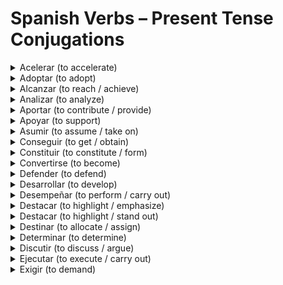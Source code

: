 <h1>Spanish Verbs – Present Tense Conjugations</h1>

<details>
  <summary>Acelerar (to accelerate)</summary>
  <table>
    <tr><th>Pronombre</th><th>Conjugación</th></tr>
    <tr><td>yo</td><td>acelero</td></tr>
    <tr><td>tú</td><td>aceleras</td></tr>
    <tr><td>él/ella/usted</td><td>acelera</td></tr>
    <tr><td>nosotros/as</td><td>aceleramos</td></tr>
    <tr><td>ellos/ellas/ustedes</td><td>aceleran</td></tr>
  </table>
</details>

<details>
  <summary>Adoptar (to adopt)</summary>
  <table>
    <tr><th>Pronombre</th><th>Conjugación</th></tr>
    <tr><td>yo</td><td>adopto</td></tr>
    <tr><td>tú</td><td>adoptas</td></tr>
    <tr><td>él/ella/usted</td><td>adopta</td></tr>
    <tr><td>nosotros/as</td><td>adoptamos</td></tr>
    <tr><td>ellos/ellas/ustedes</td><td>adoptan</td></tr>
  </table>
</details>

<details>
  <summary>Alcanzar (to reach / achieve)</summary>
  <table>
    <tr><th>Pronombre</th><th>Conjugación</th></tr>
    <tr><td>yo</td><td>alcanzo</td></tr>
    <tr><td>tú</td><td>alcanzas</td></tr>
    <tr><td>él/ella/usted</td><td>alcanza</td></tr>
    <tr><td>nosotros/as</td><td>alcanzamos</td></tr>
    <tr><td>ellos/ellas/ustedes</td><td>alcanzan</td></tr>
  </table>
</details>

<details>
  <summary>Analizar (to analyze)</summary>
  <table>
    <tr><th>Pronombre</th><th>Conjugación</th></tr>
    <tr><td>yo</td><td>analizo</td></tr>
    <tr><td>tú</td><td>analizas</td></tr>
    <tr><td>él/ella/usted</td><td>analiza</td></tr>
    <tr><td>nosotros/as</td><td>analizamos</td></tr>
    <tr><td>ellos/ellas/ustedes</td><td>analizan</td></tr>
  </table>
</details>

<details>
  <summary>Aportar (to contribute / provide)</summary>
  <table>
    <tr><th>Pronombre</th><th>Conjugación</th></tr>
    <tr><td>yo</td><td>aporto</td></tr>
    <tr><td>tú</td><td>aportas</td></tr>
    <tr><td>él/ella/usted</td><td>aporta</td></tr>
    <tr><td>nosotros/as</td><td>aportamos</td></tr>
    <tr><td>ellos/ellas/ustedes</td><td>aportan</td></tr>
  </table>
</details>

<details>
  <summary>Apoyar (to support)</summary>
  <table>
    <tr><th>Pronombre</th><th>Conjugación</th></tr>
    <tr><td>yo</td><td>apoyo</td></tr>
    <tr><td>tú</td><td>apoyas</td></tr>
    <tr><td>él/ella/usted</td><td>apoya</td></tr>
    <tr><td>nosotros/as</td><td>apoyamos</td></tr>
    <tr><td>ellos/ellas/ustedes</td><td>apoyan</td></tr>
  </table>
</details>

<details>
  <summary>Asumir (to assume / take on)</summary>
  <table>
    <tr><th>Pronombre</th><th>Conjugación</th></tr>
    <tr><td>yo</td><td>asumo</td></tr>
    <tr><td>tú</td><td>asumes</td></tr>
    <tr><td>él/ella/usted</td><td>asume</td></tr>
    <tr><td>nosotros/as</td><td>asumimos</td></tr>
    <tr><td>ellos/ellas/ustedes</td><td>asumen</td></tr>
  </table>
</details>

<details>
  <summary>Conseguir (to get / obtain)</summary>
  <table>
    <tr><th>Pronombre</th><th>Conjugación</th></tr>
    <tr><td>yo</td><td>consigo</td></tr>
    <tr><td>tú</td><td>consigues</td></tr>
    <tr><td>él/ella/usted</td><td>consigue</td></tr>
    <tr><td>nosotros/as</td><td>conseguimos</td></tr>
    <tr><td>ellos/ellas/ustedes</td><td>consiguen</td></tr>
  </table>
</details>

<details>
  <summary>Constituir (to constitute / form)</summary>
  <table>
    <tr><th>Pronombre</th><th>Conjugación</th></tr>
    <tr><td>yo</td><td>constituyo</td></tr>
    <tr><td>tú</td><td>constituyes</td></tr>
    <tr><td>él/ella/usted</td><td>constituye</td></tr>
    <tr><td>nosotros/as</td><td>constituimos</td></tr>
    <tr><td>ellos/ellas/ustedes</td><td>constituyen</td></tr>
  </table>
</details>

<details>
  <summary>Convertirse (to become)</summary>
  <table>
    <tr><th>Pronombre</th><th>Conjugación</th></tr>
    <tr><td>yo</td><td>me convierto</td></tr>
    <tr><td>tú</td><td>te conviertes</td></tr>
    <tr><td>él/ella/usted</td><td>se convierte</td></tr>
    <tr><td>nosotros/as</td><td>nos convertimos</td></tr>
    <tr><td>ellos/ellas/ustedes</td><td>se convierten</td></tr>
  </table>
</details>

<details>
  <summary>Defender (to defend)</summary>
  <table>
    <tr><th>Pronombre</th><th>Conjugación</th></tr>
    <tr><td>yo</td><td>defiendo</td></tr>
    <tr><td>tú</td><td>defiendes</td></tr>
    <tr><td>él/ella/usted</td><td>defiende</td></tr>
    <tr><td>nosotros/as</td><td>defendemos</td></tr>
    <tr><td>ellos/ellas/ustedes</td><td>defienden</td></tr>
  </table>
</details>

<details>
  <summary>Desarrollar (to develop)</summary>
  <table>
    <tr><th>Pronombre</th><th>Conjugación</th></tr>
    <tr><td>yo</td><td>desarrollo</td></tr>
    <tr><td>tú</td><td>desarrollas</td></tr>
    <tr><td>él/ella/usted</td><td>desarrolla</td></tr>
    <tr><td>nosotros/as</td><td>desarrollamos</td></tr>
    <tr><td>ellos/ellas/ustedes</td><td>desarrollan</td></tr>
  </table>
</details>

<details>
  <summary>Desempeñar (to perform / carry out)</summary>
  <table>
    <tr><th>Pronombre</th><th>Conjugación</th></tr>
    <tr><td>yo</td><td>desempeño</td></tr>
    <tr><td>tú</td><td>desempeñas</td></tr>
    <tr><td>él/ella/usted</td><td>desempeña</td></tr>
    <tr><td>nosotros/as</td><td>desempeñamos</td></tr>
    <tr><td>ellos/ellas/ustedes</td><td>desempeñan</td></tr>
  </table>
</details>

<details>
  <summary>Destacar (to highlight / emphasize)</summary>
  <table>
    <tr><th>Pronombre</th><th>Conjugación</th></tr>
    <tr><td>yo</td><td>destaco</td></tr>
    <tr><td>tú</td><td>destacas</td></tr>
    <tr><td>él/ella/usted</td><td>destaca</td></tr>
    <tr><td>nosotros/as</td><td>destacamos</td></tr>
    <tr><td>ellos/ellas/ustedes</td><td>destacan</td></tr>
  </table>
</details>

<details>
  <summary>Destacar (to highlight / stand out)</summary>
  <table>
    <tr><th>Pronombre</th><th>Conjugación</th></tr>
    <tr><td>yo</td><td>destaco</td></tr>
    <tr><td>tú</td><td>destacas</td></tr>
    <tr><td>él/ella/usted</td><td>destaca</td></tr>
    <tr><td>nosotros/as</td><td>destacamos</td></tr>
    <tr><td>ellos/ellas/ustedes</td><td>destacan</td></tr>
  </table>
</details>

<details>
  <summary>Destinar (to allocate / assign)</summary>
  <table>
    <tr><th>Pronombre</th><th>Conjugación</th></tr>
    <tr><td>yo</td><td>destino</td></tr>
    <tr><td>tú</td><td>destinas</td></tr>
    <tr><td>él/ella/usted</td><td>destina</td></tr>
    <tr><td>nosotros/as</td><td>destinamos</td></tr>
    <tr><td>ellos/ellas/ustedes</td><td>destinan</td></tr>
  </table>
</details>

<details>
  <summary>Determinar (to determine)</summary>
  <table>
    <tr><th>Pronombre</th><th>Conjugación</th></tr>
    <tr><td>yo</td><td>determino</td></tr>
    <tr><td>tú</td><td>determinas</td></tr>
    <tr><td>él/ella/usted</td><td>determina</td></tr>
    <tr><td>nosotros/as</td><td>determinamos</td></tr>
    <tr><td>ellos/ellas/ustedes</td><td>determinan</td></tr>
  </table>
</details>

<details>
  <summary>Discutir (to discuss / argue)</summary>
  <table>
    <tr><th>Pronombre</th><th>Conjugación</th></tr>
    <tr><td>yo</td><td>discuto</td></tr>
    <tr><td>tú</td><td>discutes</td></tr>
    <tr><td>él/ella/usted</td><td>discute</td></tr>
    <tr><td>nosotros/as</td><td>discutimos</td></tr>
    <tr><td>ellos/ellas/ustedes</td><td>discuten</td></tr>
  </table>
</details>

<details>
  <summary>Ejecutar (to execute / carry out)</summary>
  <table>
    <tr><th>Pronombre</th><th>Conjugación</th></tr>
    <tr><td>yo</td><td>ejecuto</td></tr>
    <tr><td>tú</td><td>ejecutas</td></tr>
    <tr><td>él/ella/usted</td><td>ejecuta</td></tr>
    <tr><td>nosotros/as</td><td>ejecutamos</td></tr>
    <tr><td>ellos/ellas/ustedes</td><td>ejecutan</td></tr>
  </table>
</details>

<details>
  <summary>Exigir (to demand)</summary>
  <table>
    <tr><th>Pronombre</th><th>Conjugación</th></tr>
    <tr><td>yo</td><td>exijo</td></tr>
    <tr><td>tú</td><td>exiges</td></tr>
    <tr><td>él/ella/usted</td><td>exige</td></tr>
    <tr><td>nosotros/as</td><td>

<details>
  <summary>Exigir (to demand)</summary>
  <table>
    <tr><th>Pronombre</th><th>Conjugación</th></tr>
    <tr><td>yo</td><td>exijo</td></tr>
    <tr><td>tú</td><td>exiges</td></tr>
    <tr><td>él/ella/usted</td><td>exige</td></tr>
    <tr><td>nosotros/as</td><td>exigimos</td></tr>
    <tr><td>ellos/ellas/ustedes</td><td>exigen</td></tr>
  </table>
</details>

<details>
  <summary>Fomentar (to promote / encourage)</summary>
  <table>
    <tr><th>Pronombre</th><th>Conjugación</th></tr>
    <tr><td>yo</td><td>fomento</td></tr>
    <tr><td>tú</td><td>fomentas</td></tr>
    <tr><td>él/ella/usted</td><td>fomenta</td></tr>
    <tr><td>nosotros/as</td><td>fomentamos</td></tr>
    <tr><td>ellos/ellas/ustedes</td><td>fomentan</td></tr>
  </table>
</details>

<details>
  <summary>Impulsar (to drive / push forward)</summary>
  <table>
    <tr><th>Pronombre</th><th>Conjugación</th></tr>
    <tr><td>yo</td><td>impulso</td></tr>
    <tr><td>tú</td><td>impulsas</td></tr>
    <tr><td>él/ella/usted</td><td>impulsa</td></tr>
    <tr><td>nosotros/as</td><td>impulsamos</td></tr>
    <tr><td>ellos/ellas/ustedes</td><td>impulsan</td></tr>
  </table>
</details>

<details>
  <summary>Influir (to influence)</summary>
  <table>
    <tr><th>Pronombre</th><th>Conjugación</th></tr>
    <tr><td>yo</td><td>influyo</td></tr>
    <tr><td>tú</td><td>influyes</td></tr>
    <tr><td>él/ella/usted</td><td>influye</td></tr>
    <tr><td>nosotros/as</td><td>influimos</td></tr>
    <tr><td>ellos/ellas/ustedes</td><td>influyen</td></tr>
  </table>
</details>

<details>
  <summary>Interpretar (to interpret / understand)</summary>
  <table>
    <tr><th>Pronombre</th><th>Conjugación</th></tr>
    <tr><td>yo</td><td>interpreto</td></tr>
    <tr><td>tú</td><td>interpretas</td></tr>
    <tr><td>él/ella/usted</td><td>interpreta</td></tr>
    <tr><td>nosotros/as</td><td>interpretamos</td></tr>
    <tr><td>ellos/ellas/ustedes</td><td>interpretan</td></tr>
  </table>
</details>

<details>
  <summary>Justificar (to justify)</summary>
  <table>
    <tr><th>Pronombre</th><th>Conjugación</th></tr>
    <tr><td>yo</td><td>justifico</td></tr>
    <tr><td>tú</td><td>justificas</td></tr>
    <tr><td>él/ella/usted</td><td>justifica</td></tr>
    <tr><td>nosotros/as</td><td>justificamos</td></tr>
    <tr><td>ellos/ellas/ustedes</td><td>justifican</td></tr>
  </table>
</details>

<details>
  <summary>Negar (to deny)</summary>
  <table>
    <tr><th>Pronombre</th><th>Conjugación</th></tr>
    <tr><td>yo</td><td>niego</td></tr>
    <tr><td>tú</td><td>niegas</td></tr>
    <tr><td>él/ella/usted</td><td>niega</td></tr>
    <tr><td>nosotros/as</td><td>negamos</td></tr>
    <tr><td>ellos/ellas/ustedes</td><td>niegan</td></tr>
  </table>
</details>

<details>
  <summary>Predecir (to predict)</summary>
  <table>
    <tr><th>Pronombre</th><th>Conjugación</th></tr>
    <tr><td>yo</td><td>predigo</td></tr>
    <tr><td>tú</td><td>predices</td></tr>
    <tr><td>él/ella/usted</td><td>predice</td></tr>
    <tr><td>nosotros/as</td><td>predecimos</td></tr>
    <tr><td>ellos/ellas/ustedes</td><td>predicen</td></tr>
  </table>
</details>

<details>
  <summary>Proponer (to propose)</summary>
  <table>
    <tr><th>Pronombre</th><th>Conjugación</th></tr>
    <tr><td>yo</td><td>propongo</td></tr>
    <tr><td>tú</td><td>propones</td></tr>
    <tr><td>él/ella/usted</td><td>propone</td></tr>
    <tr><td>nosotros/as</td><td>proponemos</td></tr>
    <tr><td>ellos/ellas/ustedes</td><td>proponen</td></tr>
  </table>
</details>

<details>
  <summary>Requerir (to require)</summary>
  <table>
    <tr><th>Pronombre</th><th>Conjugación</th></tr>
    <tr><td>yo</td><td>requiero</td></tr>
    <tr><td>tú</td><td>requieres</td></tr>
    <tr><td>él/ella/usted</td><td>requiere</td></tr>
    <tr><td>nosotros/as</td><td>requerimos</td></tr>
    <tr><td>ellos/ellas/ustedes</td><td>requieren</td></tr>
  </table>
</details>

<details>
  <summary>Resolver (to resolve / solve)</summary>
  <table>
    <tr><th>Pronombre</th><th>Conjugación</th></tr>
    <tr><td>yo</td><td>resuelvo</td></tr>
    <tr><td>tú</td><td>resuelves</td></tr>
    <tr><td>él/ella/usted</td><td>resuelve</td></tr>
    <tr><td>nosotros/as</td><td>resolvemos</td></tr>
    <tr><td>ellos/ellas/ustedes</td><td>resuelven</td></tr>
  </table>
</details>

<details>
  <summary>Sostener (to maintain / sustain / hold)</summary>
  <table>
    <tr><th>Pronombre</th><th>Conjugación</th></tr>
    <tr><td>yo</td><td>sostengo</td></tr>
    <tr><td>tú</td><td>sostienes</td></tr>
    <tr><td>él/ella/usted</td><td>sostiene</td></tr>
    <tr><td>nosotros/as</td><td>sostenemos</td></tr>
    <tr><td>ellos/ellas/ustedes</td><td>sostienen</td></tr>
  </table>
</details>

<details>
  <summary>Trasladar (to transfer / move)</summary>
  <table>
    <tr><th>Pronombre</th><th>Conjugación</th></tr>
    <tr><td>yo</td><td>traslado</td></tr>
    <tr><td>tú</td><td>trasladas</td></tr>
    <tr><td>él/ella/usted</td><td>traslada</td></tr>
    <tr><td>nosotros/as</td><td>trasladamos</td></tr>
    <tr><td>ellos/ellas/ustedes</td><td>trasladan</td></tr>
  </table>
</details>

<details>
  <summary>Valorar (to value / appreciate)</summary>
  <table>
    <tr><th>Pronombre</th><th>Conjugación</th></tr>
    <tr><td>yo</td><td>valoro</td></tr>
    <tr><td>tú</td><td>valoras</td></tr>
    <tr><td>él/ella/usted</td><td>valora</td></tr>
    <tr><td>nosotros/as</td><td>valoramos</td></tr>
    <tr><td>ellos/ellas/ustedes</td><td>valoran</td></tr>
  </table>
</details>

<details>
  <summary>Venir (to come)</summary>
  <table>
    <tr><th>Pronombre</th><th>Conjugación</th></tr>
    <tr><td>yo</td><td>vengo</td></tr>
    <tr><td>tú</td><td>vienes</td></tr>
    <tr><td>él/ella/usted</td><td>viene</td></tr>
    <tr><td>nosotros/as</td><td>venimos</td></tr>
    <tr><td>ellos/ellas/ustedes</td><td>vienen</td></tr>
  </table>
</details>

<details>
  <summary>Fomentar (to promote / encourage)</summary>
  <table>
    <tr><th>Pronombre</th><th>Conjugación</th></tr>
    <tr><td>yo</td><td>fomento</td></tr>
    <tr><td>tú</td><td>fomentas</td></tr>
    <tr><td>él/ella/usted</td><td>fomenta</td></tr>
    <tr><td>nosotros/as</td><td>fomentamos</td></tr>
    <tr><td>ellos/ellas/ustedes</td><td>fomentan</td></tr>
  </table>
</details>

<details>
  <summary>Impulsar (to drive / push forward)</summary>
  <table>
    <tr><th>Pronombre</th><th>Conjugación</th></tr>
    <tr><td>yo</td><td>impulso</td></tr>
    <tr><td>tú</td><td>impulsas</td></tr>
    <tr><td>él/ella/usted</td><td>impulsa</td></tr>
    <tr><td>nosotros/as</td><td>impulsamos</td></tr>
    <tr><td>ellos/ellas/ustedes</td><td>impulsan</td></tr>
  </table>
</details>

<details>
  <summary>Influir (to influence)</summary>
  <table>
    <tr><th>Pronombre</th><th>Conjugación</th></tr>
    <tr><td>yo</td><td>influyo</td></tr>
    <tr><td>tú</td><td>influyes</td></tr>
    <tr><td>él/ella/usted</td><td>influye</td></tr>
    <tr><td>nosotros/as</td><td>influimos</td></tr>
    <tr><td>ellos/ellas/ustedes</td><td>influyen</td></tr>
  </table>
</details>

<details>
  <summary>Interpretar (to interpret / understand)</summary>
  <table>
    <tr><th>Pronombre</th><th>Conjugación</th></tr>
    <tr><td>yo</td><td>interpreto</td></tr>
    <tr><td>tú</td><td>interpretas</td></tr>
    <tr><td>él/ella/usted</td><td>interpreta</td></tr>
    <tr><td>nosotros/as</td><td>interpretamos</td></tr>
    <tr><td>ellos/ellas/ustedes</td><td>interpretan</td></tr>
  </table>
</details>

<details>
  <summary>Justificar (to justify)</summary>
  <table>
    <tr><th>Pronombre</th><th>Conjugación</th></tr>
    <tr><td>yo</td><td>justifico</td></tr>
    <tr><td>tú</td><td>justificas</td></tr>
    <tr><td>él/ella/usted</td><td>justifica</td></tr>
    <tr><td>nosotros/as</td><td>justificamos</td></tr>
    <tr><td>ellos/ellas/ustedes</td><td>justifican</td></tr>
  </table>
</details>

<details>
  <summary>Negar (to deny)</summary>
  <table>
    <tr><th>Pronombre</th><th>Conjugación</th></tr>
    <tr><td>yo</td><td>niego</td></tr>
    <tr><td>tú</td><td>niegas</td></tr>
    <tr><td>él/ella/usted</td><td>niega</td></tr>
    <tr><td>nosotros/as</td><td>negamos</td></tr>
    <tr><td>ellos/ellas/ustedes</td><td>niegan</td></tr>
  </table>
</details>

<details>
  <summary>Predecir (to predict)</summary>
  <table>
    <tr><th>Pronombre</th><th>Conjugación</th></tr>
    <tr><td>yo</td><td>predigo</td></tr>
    <tr><td>tú</td><td>predices</td></tr>
    <tr><td>él/ella/usted</td><td>predice</td></tr>
    <tr><td>nosotros/as</td><td>predecimos</td></tr>
    <tr><td>ellos/ellas/ustedes</td><td>predicen</td></tr>
  </table>
</details>

<details>
  <summary>Proponer (to propose)</summary>
  <table>
    <tr><th>Pronombre</th><th>Conjugación</th></tr>
    <tr><td>yo</td><td>propongo</td></tr>
    <tr><td>tú</td><td>propones</td></tr>
    <tr><td>él/ella/usted</td><td>propone</td></tr>
    <tr><td>nosotros/as</td><td>proponemos</td></tr>
    <tr><td>ellos/ellas/ustedes</td><td>proponen</td></tr>
  </table>
</details>

<details>
  <summary>Requerir (to require)</summary>
  <table>
    <tr><th>Pronombre</th><th>Conjugación</th></tr>
    <tr><td>yo</td><td>requiero</td></tr>
    <tr><td>tú</td><td>requieres</td></tr>
    <tr><td>él/ella/usted</td><td>requiere</td></tr>
    <tr><td>nosotros/as</td><td>requerimos</td></tr>
    <tr><td>ellos/ellas/ustedes</td><td>requieren</td></tr>
  </table>
</details>

<details>
  <summary>Resolver (to resolve / solve)</summary>
  <table>
    <tr><th>Pronombre</th><th>Conjugación</th></tr>
    <tr><td>yo</td><td>resuelvo</td></tr>
    <tr><td>tú</td><td>resuelves</td></tr>
    <tr><td>él/ella/usted</td><td>resuelve</td></tr>
    <tr><td>nosotros/as</td><td>resolvemos</td></tr>
    <tr><td>ellos/ellas/ustedes</td><td>resuelven</td></tr>
  </table>
</details>

<details>
  <summary>Sostener (to maintain / sustain / hold)</summary>
  <table>
    <tr><th>Pronombre</th><th>Conjugación</th></tr>
    <tr><td>yo</td><td>sostengo</td></tr>
    <tr><td>tú</td><td>sostienes</td></tr>
    <tr><td>él/ella/usted</td><td>sostiene</td></tr>
    <tr><td>nosotros/as</td><td>sostenemos</td></tr>
    <tr><td>ellos/ellas/ustedes</td><td>sostienen</td></tr>
  </table>
</details>

<details>
  <summary>Trasladar (to transfer / move)</summary>
  <table>
    <tr><th>Pronombre</th><th>Conjugación</th></tr>
    <tr><td>yo</td><td>traslado</td></tr>
    <tr><td>tú</td><td>trasladas</td></tr>
    <tr><td>él/ella/usted</td><td>traslada</td></tr>
    <tr><td>nosotros/as</td><td>trasladamos</td></tr>
    <tr><td>ellos/ellas/ustedes</td><td>trasladan</td></tr>
  </table>
</details>

<details>
  <summary>Valorar (to value / appreciate)</summary>
  <table>
    <tr><th>Pronombre</th><th>Conjugación</th></tr>
    <tr><td>yo</td><td>valoro</td></tr>
    <tr><td>tú</td><td>valoras</td></tr>
    <tr><td>él/ella/usted</td><td>valora</td></tr>
    <tr><td>nosotros/as</td><td>valoramos</td></tr>
    <tr><td>ellos/ellas/ustedes</td><td>valoran</td></tr>
  </table>
</details>

<details>
  <summary>Venir (to come)</summary>
  <table>
    <tr><th>Pronombre</th><th>Conjugación</th></tr>
    <tr><td>yo</td><td>vengo</td></tr>
    <tr><td>tú</td><td>vienes</td></tr>
    <tr><td>él/ella/usted</td><td>viene</td></tr>
    <tr><td>nosotros/as</td><td>venimos</td></tr>
    <tr><td>ellos/ellas/ustedes</td><td>vienen</td></tr>
  </table>
</details>
